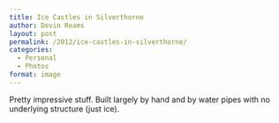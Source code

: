 ```yaml
---
title: Ice Castles in Silverthorne
author: Devin Reams
layout: post
permalink: /2012/ice-castles-in-silverthorne/
categories:
  - Personal
  - Photos
format: image
---
```

Pretty impressive stuff. Built largely by hand and by water pipes with no underlying structure (just ice).